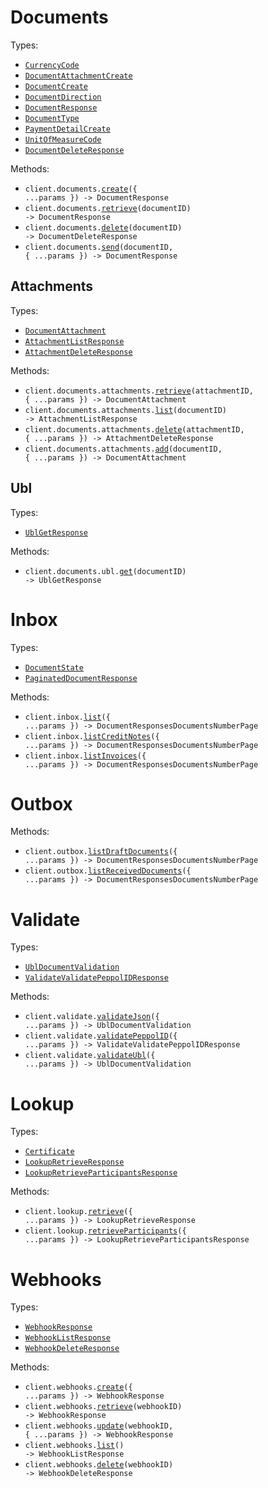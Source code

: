 # Documents

Types:

- <code><a href="./src/resources/documents/documents.ts">CurrencyCode</a></code>
- <code><a href="./src/resources/documents/documents.ts">DocumentAttachmentCreate</a></code>
- <code><a href="./src/resources/documents/documents.ts">DocumentCreate</a></code>
- <code><a href="./src/resources/documents/documents.ts">DocumentDirection</a></code>
- <code><a href="./src/resources/documents/documents.ts">DocumentResponse</a></code>
- <code><a href="./src/resources/documents/documents.ts">DocumentType</a></code>
- <code><a href="./src/resources/documents/documents.ts">PaymentDetailCreate</a></code>
- <code><a href="./src/resources/documents/documents.ts">UnitOfMeasureCode</a></code>
- <code><a href="./src/resources/documents/documents.ts">DocumentDeleteResponse</a></code>

Methods:

- <code title="post /api/documents/">client.documents.<a href="./src/resources/documents/documents.ts">create</a>({ ...params }) -> DocumentResponse</code>
- <code title="get /api/documents/{document_id}">client.documents.<a href="./src/resources/documents/documents.ts">retrieve</a>(documentID) -> DocumentResponse</code>
- <code title="delete /api/documents/{document_id}">client.documents.<a href="./src/resources/documents/documents.ts">delete</a>(documentID) -> DocumentDeleteResponse</code>
- <code title="post /api/documents/{document_id}/send">client.documents.<a href="./src/resources/documents/documents.ts">send</a>(documentID, { ...params }) -> DocumentResponse</code>

## Attachments

Types:

- <code><a href="./src/resources/documents/attachments.ts">DocumentAttachment</a></code>
- <code><a href="./src/resources/documents/attachments.ts">AttachmentListResponse</a></code>
- <code><a href="./src/resources/documents/attachments.ts">AttachmentDeleteResponse</a></code>

Methods:

- <code title="get /api/documents/{document_id}/attachments/{attachment_id}">client.documents.attachments.<a href="./src/resources/documents/attachments.ts">retrieve</a>(attachmentID, { ...params }) -> DocumentAttachment</code>
- <code title="get /api/documents/{document_id}/attachments">client.documents.attachments.<a href="./src/resources/documents/attachments.ts">list</a>(documentID) -> AttachmentListResponse</code>
- <code title="delete /api/documents/{document_id}/attachments/{attachment_id}">client.documents.attachments.<a href="./src/resources/documents/attachments.ts">delete</a>(attachmentID, { ...params }) -> AttachmentDeleteResponse</code>
- <code title="post /api/documents/{document_id}/attachments">client.documents.attachments.<a href="./src/resources/documents/attachments.ts">add</a>(documentID, { ...params }) -> DocumentAttachment</code>

## Ubl

Types:

- <code><a href="./src/resources/documents/ubl.ts">UblGetResponse</a></code>

Methods:

- <code title="get /api/documents/{document_id}/ubl">client.documents.ubl.<a href="./src/resources/documents/ubl.ts">get</a>(documentID) -> UblGetResponse</code>

# Inbox

Types:

- <code><a href="./src/resources/inbox.ts">DocumentState</a></code>
- <code><a href="./src/resources/inbox.ts">PaginatedDocumentResponse</a></code>

Methods:

- <code title="get /api/inbox/">client.inbox.<a href="./src/resources/inbox.ts">list</a>({ ...params }) -> DocumentResponsesDocumentsNumberPage</code>
- <code title="get /api/inbox/credit-notes">client.inbox.<a href="./src/resources/inbox.ts">listCreditNotes</a>({ ...params }) -> DocumentResponsesDocumentsNumberPage</code>
- <code title="get /api/inbox/invoices">client.inbox.<a href="./src/resources/inbox.ts">listInvoices</a>({ ...params }) -> DocumentResponsesDocumentsNumberPage</code>

# Outbox

Methods:

- <code title="get /api/outbox/drafts">client.outbox.<a href="./src/resources/outbox.ts">listDraftDocuments</a>({ ...params }) -> DocumentResponsesDocumentsNumberPage</code>
- <code title="get /api/outbox/">client.outbox.<a href="./src/resources/outbox.ts">listReceivedDocuments</a>({ ...params }) -> DocumentResponsesDocumentsNumberPage</code>

# Validate

Types:

- <code><a href="./src/resources/validate.ts">UblDocumentValidation</a></code>
- <code><a href="./src/resources/validate.ts">ValidateValidatePeppolIDResponse</a></code>

Methods:

- <code title="post /api/validate/json">client.validate.<a href="./src/resources/validate.ts">validateJson</a>({ ...params }) -> UblDocumentValidation</code>
- <code title="get /api/validate/peppol-id">client.validate.<a href="./src/resources/validate.ts">validatePeppolID</a>({ ...params }) -> ValidateValidatePeppolIDResponse</code>
- <code title="post /api/validate/ubl">client.validate.<a href="./src/resources/validate.ts">validateUbl</a>({ ...params }) -> UblDocumentValidation</code>

# Lookup

Types:

- <code><a href="./src/resources/lookup.ts">Certificate</a></code>
- <code><a href="./src/resources/lookup.ts">LookupRetrieveResponse</a></code>
- <code><a href="./src/resources/lookup.ts">LookupRetrieveParticipantsResponse</a></code>

Methods:

- <code title="get /api/lookup">client.lookup.<a href="./src/resources/lookup.ts">retrieve</a>({ ...params }) -> LookupRetrieveResponse</code>
- <code title="get /api/lookup/participants">client.lookup.<a href="./src/resources/lookup.ts">retrieveParticipants</a>({ ...params }) -> LookupRetrieveParticipantsResponse</code>

# Webhooks

Types:

- <code><a href="./src/resources/webhooks.ts">WebhookResponse</a></code>
- <code><a href="./src/resources/webhooks.ts">WebhookListResponse</a></code>
- <code><a href="./src/resources/webhooks.ts">WebhookDeleteResponse</a></code>

Methods:

- <code title="post /api/webhooks/">client.webhooks.<a href="./src/resources/webhooks.ts">create</a>({ ...params }) -> WebhookResponse</code>
- <code title="get /api/webhooks/{webhook_id}">client.webhooks.<a href="./src/resources/webhooks.ts">retrieve</a>(webhookID) -> WebhookResponse</code>
- <code title="put /api/webhooks/{webhook_id}">client.webhooks.<a href="./src/resources/webhooks.ts">update</a>(webhookID, { ...params }) -> WebhookResponse</code>
- <code title="get /api/webhooks/">client.webhooks.<a href="./src/resources/webhooks.ts">list</a>() -> WebhookListResponse</code>
- <code title="delete /api/webhooks/{webhook_id}">client.webhooks.<a href="./src/resources/webhooks.ts">delete</a>(webhookID) -> WebhookDeleteResponse</code>
